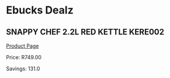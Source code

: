 
# Ebucks Dealz
## SNAPPY CHEF 2.2L RED KETTLE KERE002
[Product Page](https://www.ebucks.com/web/shop/productSelected.do?prodId=1149101611&catId=1157551679)

Price: R749.00

Savings: 131.0


	